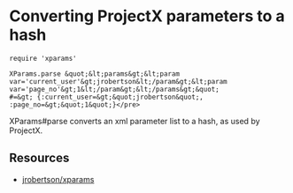 # Converting ProjectX parameters to a hash

    require 'xparams'

    XParams.parse &quot;&lt;params&gt;&lt;param var='current_user'&gt;jrobertson&lt;/param&gt;&lt;param var='page_no'&gt;1&lt;/param&gt;&lt;/params&gt;&quot;
    #=&gt; {:current_user=&gt;&quot;jrobertson&quot;, :page_no=&gt;&quot;1&quot;}</pre>

XParams#parse converts an xml parameter list to a hash, as used by ProjectX. 

## Resources

* [jrobertson/xparams](https://github.com/jrobertson/xparams)

